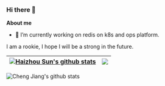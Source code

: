 ### Hi there 👋

<!--
**631086083/631086083** is a ✨ _special_ ✨ repository because its `README.md` (this file) appears on your GitHub profile.

Here are some ideas to get you started:

- 🔭 I’m currently working on ...
- 🌱 I’m currently learning ...
- 👯 I’m looking to collaborate on ...
- 🤔 I’m looking for help with ...
- 💬 Ask me about ...
- 📫 How to reach me: ...
- 😄 Pronouns: ...
- ⚡ Fun fact: ...
-->

**About me**

- 🔭 I’m currently working on redis on k8s and ops platform.    

I am a rookie, I hope I will be a strong in the future.     



| <a href="https://github.com/631086083/github-readme-stats"><img align="center" src="https://github-readme-stats.vercel.app/api?username=631086083&show_icons=true&include_all_commits=true&theme=buefy&hide_border=true" alt="Haizhou Sun's github stats" /></a> | <a href="https://github.com/631086083/github-readme-stats"><img align="center" src="https://github-readme-stats.vercel.app/api/top-langs/?username=631086083&layout=compact&theme=buefy&hide_border=true" /></a> |
| ------------- | ------------- |
![Cheng Jiang's github stats](https://github-readme-stats.vercel.app/api?username=631086083)
